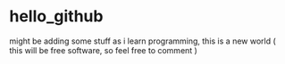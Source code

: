 # hello_github
might be adding some stuff as i learn programming, this is a new world ( this will be free software, so feel free to comment  ) 
